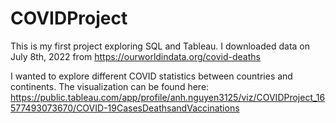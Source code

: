 # COVIDProject

This is my first project exploring SQL and Tableau. I downloaded data on July 8th, 2022 from https://ourworldindata.org/covid-deaths

I wanted to explore different COVID statistics between countries and continents. The visualization can be found here: https://public.tableau.com/app/profile/anh.nguyen3125/viz/COVIDProject_16577493073670/COVID-19CasesDeathsandVaccinations
